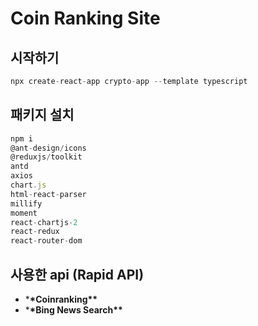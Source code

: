 # Coin Ranking Site

## 시작하기

```jsx
npx create-react-app crypto-app --template typescript
```

## 패키지 설치

```jsx
npm i
@ant-design/icons
@reduxjs/toolkit
antd
axios
chart.js
html-react-parser
millify
moment
react-chartjs-2
react-redux
react-router-dom
```

## 사용한 api (Rapid API)

- \***\*Coinranking\*\***
- \***\*Bing News Search\*\***
